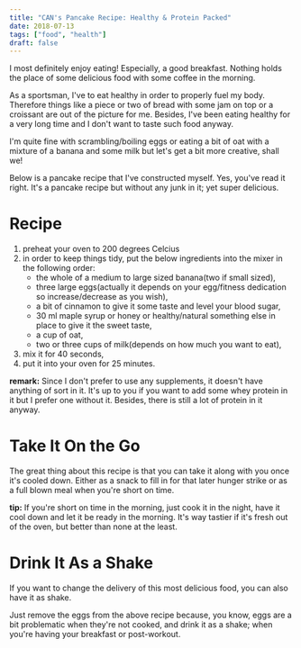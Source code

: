 ```yaml
---
title: "CAN's Pancake Recipe: Healthy & Protein Packed"
date: 2018-07-13
tags: ["food", "health"]
draft: false
---
```


I most definitely enjoy eating! Especially, a good breakfast. Nothing holds the place of some delicious food with some coffee in the morning.

As a sportsman, I've to eat healthy in order to properly fuel my body. Therefore things like a piece or two of bread with some jam on top or a croissant are out of the picture for me. Besides, I've been eating healthy for a very long time and I don't want to taste such food anyway.

I'm quite fine with scrambling/boiling eggs or eating a bit of oat with a mixture of a banana and some milk but let's get a bit more creative, shall we!

Below is a pancake recipe that I've constructed myself. Yes, you've read it right. It's a pancake recipe but without any junk in it; yet super delicious.

# Recipe
1. preheat your oven to 200 degrees Celcius
2. in order to keep things tidy, put the below ingredients into the mixer in the following order:
	- the whole of a medium to large sized banana(two if small sized),
	- three large eggs(actually it depends on your egg/fitness dedication so increase/decrease as you wish),
	- a bit of cinnamon to give it some taste and level your blood sugar,
	- 30 ml maple syrup or honey or healthy/natural something else in place to give it the sweet taste,
	- a cup of oat,
	- two or three cups of milk(depends on how much you want to eat),
3. mix it for 40 seconds,
4. put it into your oven for 25 minutes.

**remark:** Since I don't prefer to use any supplements, it doesn't have anything of sort in it. It's up to you if you want to add some whey protein in it but I prefer one without it. Besides, there is still a lot of protein in it anyway.

# Take It On the Go
The great thing about this recipe is that you can take it along with you once it's cooled down. Either as a snack to fill in for that later hunger strike or as a full blown meal when you're short on time.

**tip:** If you're short on time in the morning, just cook it in the night, have it cool down and let it be ready in the morning. It's way tastier if it's fresh out of the oven, but better than none at the least.

# Drink It As a Shake
If you want to change the delivery of this most delicious food, you can also have it as shake.

Just remove the eggs from the above recipe because, you know, eggs are a bit problematic when they're not cooked, and drink it as a shake; when you're having your breakfast or post-workout.